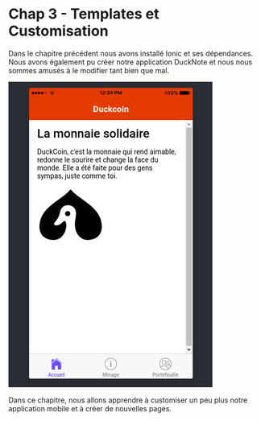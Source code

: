 # Chap 3 - Templates et Customisation

Dans le chapitre précédent nous avons installé Ionic et ses dépendances. Nous avons également pu créer notre application DuckNote et nous nous sommes amusés à le modifier tant bien que mal.

![](/assets/screen_duck_2.png)

Dans ce chapitre, nous allons apprendre à customiser un peu plus notre application mobile et à créer de nouvelles pages.
